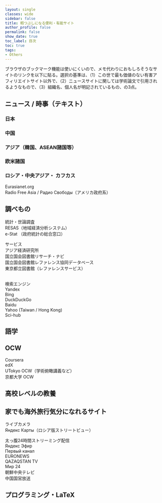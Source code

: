 ```yaml
---
layout: single
classes: wide
sidebar: false
title: 暇つぶしになる便利・有能サイト
author_profile: false
permalink: false
show_date: true
toc_label: 目次
toc: true
tags:
- Others
---
```

ブラウザのブックマーク機能は使いにくいので、メモ代わりにおもしろそうなサイトのリンクを以下に貼る。選択の基準は、（1）この世で最も価値のない有害アフィリエイトサイト以外で、（2）ニュースサイトに関しては学術論文で引用されるようなもので、（3）組織名、個人名が明記されているもの、の3点。

## ニュース / 時事（テキスト）
### 日本

### 中国

### アジア（韓国、ASEAN諸国等）

### 欧米諸国

### ロシア・中央アジア・ カフカス
Eurasianet.org <br>
Radio Free Asia / Радио Свободы（アメリカ政府系） 


## 調べもの
<i class="fas fa-bullhorn"></i> 統計・世論調査 <br>
RESAS（地域経済分析システム） <br>
e-Stat （政府統計の総合窓口）<br>

<i class="fas fa-concierge-bell"></i>  サービス<br>
アジア経済研究所<br>
国立国会図書館リサーチ・ナビ<br>
国立国会図書館レファレンス協同データベース<br>
東京都立図書館（レファレンスサービス）<br><br>

<i class="fas fa-search"></i> 検索エンジン <br>
Yandex <br>
Bing<br>
DuckDuckGo<br>
Baidu <br>
Yahoo (Taiwan / Hong Kong)<br>
Sci-hub
## 語学

## OCW
Coursera <br>
edX <br>
UTokyo OCW（学術俯瞰講義など） <br>
京都大学 OCW <br> 

## 高校レベルの教養

## 家でも海外旅行気分になれるサイト
<i class="fas fa-video"></i>  ライブカメラ <br>
Яндекс Карты（ロシア版ストリートビュー）<br>

<i class="fas fa-tv"></i> 太っ腹24時間ストリーミング配信<br>
Яндекс Эфир <br>
Первый канал <br>
EURONEWS  <br>
QAZAQSTAN TV <br>
Мир 24  <br>
朝鮮中央テレビ <br>
中国国営放送 <br>



## プログラミング・LaTeX